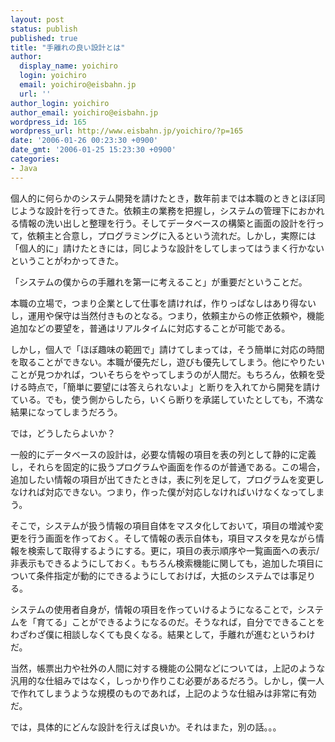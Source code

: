 ```yaml
---
layout: post
status: publish
published: true
title: "手離れの良い設計とは"
author:
  display_name: yoichiro
  login: yoichiro
  email: yoichiro@eisbahn.jp
  url: ''
author_login: yoichiro
author_email: yoichiro@eisbahn.jp
wordpress_id: 165
wordpress_url: http://www.eisbahn.jp/yoichiro/?p=165
date: '2006-01-26 00:23:30 +0900'
date_gmt: '2006-01-25 15:23:30 +0900'
categories:
- Java
---
```


個人的に何らかのシステム開発を請けたとき，数年前までは本職のときとほぼ同じような設計を行ってきた。依頼主の業務を把握し，システムの管理下におかれる情報の洗い出しと整理を行う。そしてデータベースの構築と画面の設計を行って，依頼主と合意し，プログラミングに入るという流れだ。しかし，実際には「個人的に」請けたときには，同じような設計をしてしまってはうまく行かないということがわかってきた。

「システムの僕からの手離れを第一に考えること」が重要だということだ。

本職の立場で，つまり企業として仕事を請ければ，作りっぱなしはあり得ないし，運用や保守は当然付きものとなる。つまり，依頼主からの修正依頼や，機能追加などの要望を，普通はリアルタイムに対応することが可能である。

しかし，個人で「ほぼ趣味の範囲で」請けてしまっては，そう簡単に対応の時間を取ることができない。本職が優先だし，遊びも優先してしまう。他にやりたいことが見つかれば，ついそちらをやってしまうのが人間だ。もちろん，依頼を受ける時点で，「簡単に要望には答えられないよ」と断りを入れてから開発を請けている。でも，使う側からしたら，いくら断りを承諾していたとしても，不満な結果になってしまうだろう。

では，どうしたらよいか？

一般的にデータベースの設計は，必要な情報の項目を表の列として静的に定義し，それらを固定的に扱うプログラムや画面を作るのが普通である。この場合，追加したい情報の項目が出てきたときは，表に列を足して，プログラムを変更しなければ対応できない。つまり，作った僕が対応しなければいけなくなってしまう。

そこで，システムが扱う情報の項目自体をマスタ化しておいて，項目の増減や変更を行う画面を作っておく。そして情報の表示自体も，項目マスタを見ながら情報を検索して取得するようにする。更に，項目の表示順序や一覧画面への表示/非表示もできるようにしておく。もちろん検索機能に関しても，追加した項目について条件指定が動的にできるようにしておけば，大抵のシステムでは事足りる。

システムの使用者自身が，情報の項目を作っていけるようになることで，システムを「育てる」ことができるようになるのだ。そうなれば，自分でできることをわざわざ僕に相談しなくても良くなる。結果として，手離れが進むというわけだ。

当然，帳票出力や社外の人間に対する機能の公開などについては，上記のような汎用的な仕組みではなく，しっかり作りこむ必要があるだろう。しかし，僕一人で作れてしまうような規模のものであれば，上記のような仕組みは非常に有効だ。

では，具体的にどんな設計を行えば良いか。それはまた，別の話。。。
